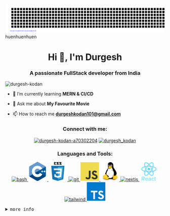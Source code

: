 ![gitartwork](gitartwork.svg)
huenhuenhuen 
<h1 align="center">Hi 👋, I'm Durgesh</h1>
<h3 align="center">A passionate FullStack developer from India</h3>

<p align="left"> <img src="https://komarev.com/ghpvc/?username=durgesh-kodan&label=Profile%20views&color=0e75b6&style=flat" alt="durgesh-kodan" /> </p>

- 🌱 I’m currently learning **MERN & CI/CD**

- 💬 Ask me about **My Favourite Movie**

- 📫 How to reach me **durgeshkodan101@gmail.com**

<h3 align="center">Connect with me:</h3>
<p align="center">
<a href="https://linkedin.com/in/durgesh-kodan-a70302204" target="blank"><img align="center" src="https://raw.githubusercontent.com/rahuldkjain/github-profile-readme-generator/master/src/images/icons/Social/linked-in-alt.svg" alt="durgesh-kodan-a70302204" height="30" width="40" /></a>
<a href="https://instagram.com/durgeshkodan/" target="blank"><img align="center" src="https://raw.githubusercontent.com/rahuldkjain/github-profile-readme-generator/master/src/images/icons/Social/instagram.svg" alt="durgesh_kodan" height="30" width="40" /></a>
</p>

<h3 align="center">Languages and Tools:</h3>
<p align="center"> 
  
  <a href="https://www.gnu.org/software/bash/" target="_blank" rel="noreferrer"> 
    <img src="https://bashlogo.com/img/symbol/svg/full_colored_dark.svg" alt="bash" width="60" height="60"/> 
  </a> 
  <a href="https://www.w3schools.com/cpp/" target="_blank" rel="noreferrer"> 
    <img src="https://raw.githubusercontent.com/devicons/devicon/master/icons/cplusplus/cplusplus-original.svg" alt="cplusplus" width="60" height="60"/> 
  </a> 
  <a href="https://www.w3schools.com/css/" target="_blank" rel="noreferrer"> 
    <img src="https://raw.githubusercontent.com/devicons/devicon/master/icons/css3/css3-original-wordmark.svg" alt="css3" width="60" height="60"/> 
  </a> 
  <a href="https://git-scm.com/" target="_blank" rel="noreferrer"> 
    <img src="https://www.vectorlogo.zone/logos/git-scm/git-scm-icon.svg" alt="git" width="60" height="60"/> 
  </a> 

  <a href="https://developer.mozilla.org/en-US/docs/Web/JavaScript" target="_blank" rel="noreferrer"> 
    <img src="https://raw.githubusercontent.com/devicons/devicon/master/icons/javascript/javascript-original.svg" alt="javascript" width="60" height="60"/> 
  </a> 
  <a href="https://www.linux.org/" target="_blank" rel="noreferrer"> 
    <img src="https://raw.githubusercontent.com/devicons/devicon/master/icons/linux/linux-original.svg" alt="linux" width="60" height="60"/> 
  </a> 
  
  <a href="https://nextjs.org/" target="_blank" rel="noreferrer"> 
    <img src="https://seeklogo.com/images/N/next-js-icon-logo-EE302D5DBD-seeklogo.com.png" alt="nextjs" width="60" height="60"/> 
  </a> 
  
  <a href="https://reactjs.org/" target="_blank" rel="noreferrer"> 
    <img src="https://raw.githubusercontent.com/devicons/devicon/master/icons/react/react-original-wordmark.svg" alt="react" width="60" height="60"/> 
  </a> 
  <a href="https://tailwindcss.com/" target="_blank" rel="noreferrer"> 
    <img src="https://www.vectorlogo.zone/logos/tailwindcss/tailwindcss-icon.svg" alt="tailwind" width="60" height="60"/> 
  </a> 
  <a href="https://www.typescriptlang.org/" target="_blank" rel="noreferrer"> 
    <img src="https://raw.githubusercontent.com/devicons/devicon/master/icons/typescript/typescript-original.svg" alt="typescript" width="60" height="60"/> 
  </a> 
</p>

<details>
 <summary><kbd>more info</kbd></summary>

<p><img align="left" src="https://github-readme-stats.vercel.app/api/top-langs?username=durgesh-kodan&show_icons=true&locale=en&langs_count=8&theme=tokyonight" alt="durgesh-kodan" /></p>

<p>&nbsp;<img align="left" src="https://github-readme-stats.vercel.app/api?username=durgesh-kodan&show_icons=true&locale=en&theme=tokyonight" alt="durgesh-kodan" /></p>

<p><img align="center" src="https://github-readme-streak-stats.herokuapp.com/?user=durgesh-kodan&theme=tokyonight" alt="durgesh-kodan" /></p>


<!--![GitHub Summary](http://github-profile-summary-cards.vercel.app/api/cards/profile-details?username=durgesh-kodan&theme=tokyonight)-->

<!-- activity graph heroku-app start -->
<p align="left">
    <a href="https://ossinsight.io/analyze/tsirysndr">
        <img src="https://github-readme-activity-graph.vercel.app/graph?username=durgesh-kodan&theme=nightowl&hide_border=true&hide_title=false&area=true&custom_title=Total%20contribution%20graph%20in%20all%20repo" width="95%" alt="activity graph">
    </a>
</p>

<p align="center">My Current arch setup</p>

![currentrice](rice.png)
</details>

<!-- activity graph heroku-app end  -->
<!--
<picture>
  <source media="(prefers-color-scheme: dark)" srcset="https://api.star-history.com/svg?repos=durgesh-kodan/Portfolio&type=Date&theme=dark" />
  <source media="(prefers-color-scheme: light)" srcset="https://api.star-history.com/svg?repos=durgesh-kodan/Portfolio&type=Date" />
  <img alt="Star History Chart" src="https://api.star-history.com/svg?repos=durgesh-kodan/Portfolio&type=Date" />
</picture>
-->


